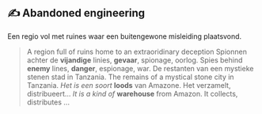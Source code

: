 ## :writing_hand: Abandoned engineering
Een regio vol met ruines waar een buitengewone misleiding plaatsvond.
  > A region full of ruins home to an extraoridinary deception
Spionnen achter de **vijandige** linies, **gevaar**, spionage, oorlog.
  > Spies behind **enemy** lines, **danger**, espionage, war.
De restanten van een mystieke stenen stad in Tanzania.
  > The remains of a mystical stone city in Tanzania.
*Het is een soort* **loods** van Amazone. Het verzamelt, distribueert...
  > *It is a kind of* **warehouse** from Amazon. It collects, distributes ...
